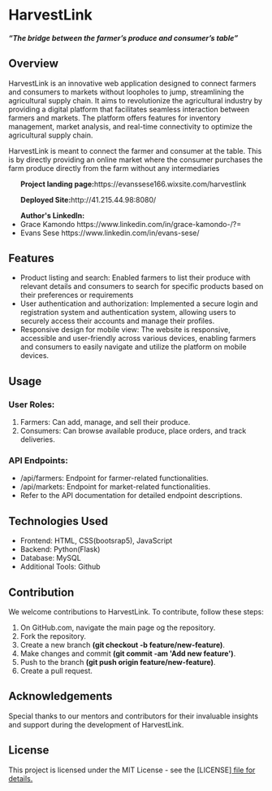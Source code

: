 <DOCTYPE html> 
<html lang ="en">
<head>
</head>
    <link href="https://cdn.jsdelivr.net/npm/bootstrap@5.3.0/dist/css/bootstrap.min.css" rel="stylesheet">
<body>
<h1>HarvestLink</h1>
<h5>“The bridge between the farmer’s produce and consumer’s table”</h5>
<h2>Overview</h2>
<p>HarvestLink is an innovative web application designed to connect farmers and consumers to markets without loopholes to jump, streamlining the agricultural supply chain. It aims to revolutionize the agricultural industry by providing a digital platform that facilitates seamless interaction between farmers and markets. The platform offers features for inventory management, market analysis, and real-time connectivity to optimize the agricultural supply chain.
</p>
<p>HarvestLink is meant to connect the farmer and consumer at the table. This is by directly providing an online market where the consumer purchases the farm produce directly from the farm without any intermediaries</p>
<ul><strong>Project landing page:</strong>https://evanssese166.wixsite.com/harvestlink</ul>
<ul><strong>Deployed Site:</strong>http://41.215.44.98:8080/</ul>
<ul><strong>Author's LinkedIn:</strong><li>Grace Kamondo https://www.linkedin.com/in/grace-kamondo-/?=</li>
<li>Evans Sese https://www.linkedin.com/in/evans-sese/</li></ul>
<h2>Features</h2>
<ul>
<li>Product listing and search: Enabled farmers to list their produce with relevant details and consumers to search for specific products based on their preferences or requirements</li>
<li>User authentication and authorization: Implemented a secure login and registration system and authentication system, allowing users to securely access their accounts and manage their profiles.</li>
<li>Responsive design for mobile view: The website is responsive, accessible and user-friendly across various devices, enabling farmers and consumers to easily navigate and utilize the platform on mobile devices.</li>
</ul>
<h2>Usage</h2>
<h3>User Roles:</h3>
<ol>
<li>Farmers: Can add, manage, and sell their produce.</li>
<li>Consumers: Can browse available produce, place orders, and track deliveries.</li>
</ol>
<h3>API Endpoints:</h3>
<ul>
<li>/api/farmers: Endpoint for farmer-related functionalities.</li>
<li>/api/markets: Endpoint for market-related functionalities.</li>
<li>Refer to the API documentation for detailed endpoint descriptions.</li>
</ul>
<h2>Technologies Used</h2>
<ul>
<li>Frontend: HTML, CSS(bootsrap5), JavaScript</li>
<li>Backend: Python(Flask)</li>
<li>Database: MySQL</li>
<li>Additional Tools: Github</li>
</ul>
<h2>Contribution</h2>
<p>We welcome contributions to HarvestLink. To contribute, follow these steps:</p>
<ol>
<li>On GitHub.com, navigate the main page og the repository.</li>
<li>Fork the repository.
</li>
<li>Create a new branch <strong>(git checkout -b feature/new-feature)</strong>.</li>
<li>Make changes and commit <strong>(git commit -am 'Add new feature')</strong>.</li>
<li>Push to the branch <strong>(git push origin feature/new-feature)</strong>.</li>
<li>Create a pull request.</li>
</ol>
<h2>Acknowledgements</h2>
<p>Special thanks to our mentors and contributors for their invaluable insights and support during the development of HarvestLink.</p>
<h2>License</h2>
<p>This project is licensed under the MIT License - see the [LICENSE]<a href="HarvestLink/LICENSE.txt"> file for details.
</p>
</body>
</html>


